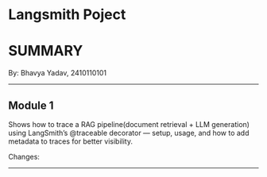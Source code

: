 # Langsmith Poject
# SUMMARY

By: Bhavya Yadav, 2410110101

---

## Module 1
Shows how to trace a RAG pipeline(document retrieval + LLM generation) using LangSmith’s @traceable decorator 
— setup, usage, and how to add metadata to traces for better visibility.

Changes:

---

